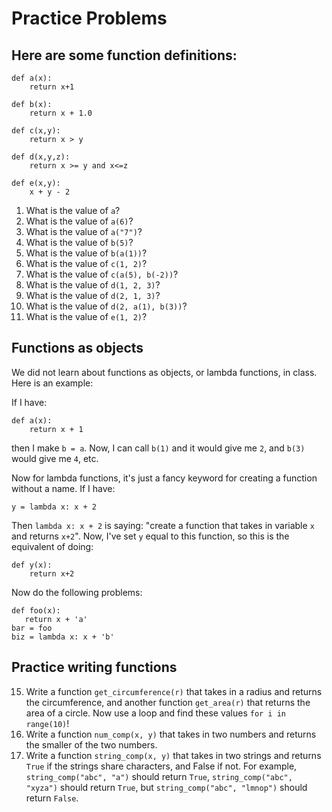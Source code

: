 
# Practice Problems

## Here are some function definitions:

```
def a(x):
    return x+1

def b(x):
    return x + 1.0

def c(x,y):
    return x > y

def d(x,y,z):
    return x >= y and x<=z

def e(x,y):
    x + y - 2
```

1. What is the value of `a`?
2. What is the value of `a(6)`?
3. What is the value of `a("7")`?
4. What is the value of `b(5)`?
5. What is the value of `b(a(1))`?
6. What is the value of `c(1, 2)`?
7. What is the value of `c(a(5), b(-2))`?
8. What is the value of `d(1, 2, 3)`?
9. What is the value of `d(2, 1, 3)`?
10. What is the value of `d(2, a(1), b(3))`?
11. What is the value of `e(1, 2)`?

## Functions as objects

We did not learn about functions as objects, or lambda functions, in class. Here is an example:

If I have:
```
def a(x):
    return x + 1
```

then I make `b = a`. Now, I can call `b(1)` and it would give me `2`, and `b(3)` would give me `4`, etc.

Now for lambda functions, it's just a fancy keyword for creating a function without a name. If I have:
```
y = lambda x: x + 2
```

Then `lambda x: x + 2` is saying: "create a function that takes in variable `x` and returns `x+2`". Now, I've set `y` equal to this function, so this is the equivalent of doing:
```
def y(x):
    return x+2
```

Now do the following problems:

```
def foo(x):
   return x + 'a'
bar = foo
biz = lambda x: x + 'b'
```


## Practice writing functions
15. Write a function `get_circumference(r)` that takes in a radius and returns the circumference, and another function `get_area(r)` that returns the area of a circle. Now use a loop and find these values `for i in range(10)`!
16. Write a function `num_comp(x, y)` that takes in two numbers and returns the smaller of the two numbers.
17. Write a function `string_comp(x, y)` that takes in two strings and returns `True` if the strings share characters, and False if not. For example, `string_comp("abc", "a")` should return `True`, `string_comp("abc", "xyza")` should return `True`, but `string_comp("abc", "lmnop")` should return `False`.